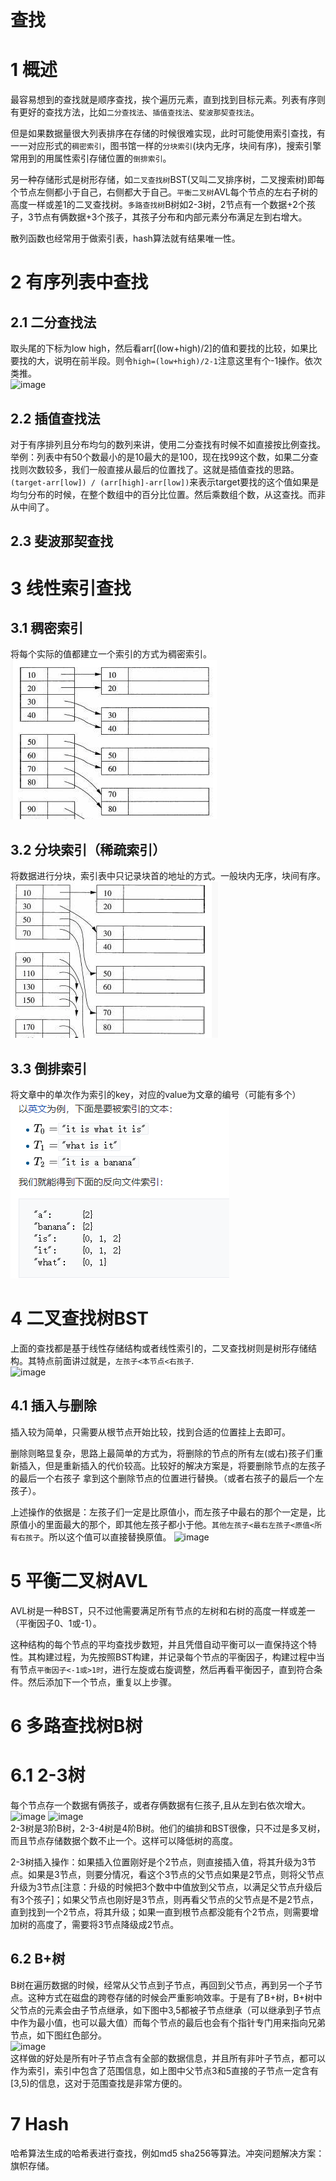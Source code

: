 # 查找
# 1 概述
最容易想到的查找就是顺序查找，挨个遍历元素，直到找到目标元素。列表有序则有更好的查找方法，比如`二分查找法`、`插值查找法`、`斐波那契查找法`。

但是如果数据量很大列表排序在存储的时候很难实现，此时可能使用索引查找，有一一对应形式的`稠密索引`，图书馆一样的`分块索引`(块内无序，块间有序)，搜索引擎常用到的用属性索引存储位置的`倒排索引`。

另一种存储形式是树形存储，如`二叉查找树`BST(又叫二叉排序树，二叉搜索树)即每个节点左侧都小于自己，右侧都大于自己。`平衡二叉树`AVL每个节点的左右子树的高度一样或差1的二叉查找树。`多路查找树`B树如2-3树，2节点有一个数据+2个孩子，3节点有俩数据+3个孩子，其孩子分布和内部元素分布满足左到右增大。

散列函数也经常用于做索引表，hash算法就有结果唯一性。
# 2 有序列表中查找
## 2.1 二分查找法
取头尾的下标为low high，然后看arr[(low+high)/2]的值和要找的比较，如果比要找的大，说明在前半段。则令`high=(low+high)/2-1`注意这里有个-1操作。依次类推。  
![image](https://upload.wikimedia.org/wikipedia/commons/f/f7/Binary_search_into_array.png)
## 2.2 插值查找法
对于有序排列且分布均匀的数列来讲，使用二分查找有时候不如直接按比例查找。举例：列表中有50个数最小的是10最大的是100，现在找99这个数，如果二分查找则次数较多，我们一般直接从最后的位置找了。这就是插值查找的思路。`(target-arr[low]) / (arr[high]-arr[low])`来表示target要找的这个值如果是均匀分布的时候，在整个数组中的百分比位置。然后乘数组个数，从这查找。而非从中间了。
## 2.3 斐波那契查找
# 3 线性索引查找
## 3.1 稠密索引
将每个实际的值都建立一个索引的方式为稠密索引。  
![image](img/index1.jpg)  
## 3.2 分块索引（稀疏索引）
将数据进行分块，索引表中只记录块首的地址的方式。一般块内无序，块间有序。  
![image](img/index2.jpg)  
## 3.3 倒排索引
将文章中的单次作为索引的key，对应的value为文章的编号（可能有多个）  
![image](img/index3.jpg)
# 4 二叉查找树BST
上面的查找都是基于线性存储结构或者线性索引的，二叉查找树则是树形存储结构。其特点前面讲过就是，`左孩子<本节点<右孩子`.  
![image](https://upload.wikimedia.org/wikipedia/commons/thumb/d/da/Binary_search_tree.svg/150px-Binary_search_tree.svg.png)  

## 4.1 插入与删除
插入较为简单，只需要从根节点开始比较，找到合适的位置挂上去即可。

删除则略显复杂，思路上最简单的方式为，将删除的节点的所有左(或右)孩子们重新插入，但是重新插入的代价较高。比较好的解决方案是，将要删除节点的左孩子的最后一个右孩子 拿到这个删除节点的位置进行替换。（或者右孩子的最后一个左孩子）。

上述操作的依据是：左孩子们一定是比原值小，而左孩子中最右的那个一定是，比原值小的里面最大的那个，即其他左孩子都小于他。`其他左孩子<最右左孩子<原值<所有右孩子`。所以这个值可以直接替换原值。
![image](https://upload.wikimedia.org/wikipedia/commons/thumb/4/46/Binary_search_tree_delete.svg/480px-Binary_search_tree_delete.svg.png)
# 5 平衡二叉树AVL
AVL树是一种BST，只不过他需要满足所有节点的左树和右树的高度一样或差一（平衡因子0、1或-1）。

这种结构的每个节点的平均查找步数短，并且凭借自动平衡可以一直保持这个特性。其构建过程，为先按照BST构建，并记录每个节点的平衡因子，构建过程中当有节点`平衡因子<-1或>1时`，进行左旋或右旋调整，然后再看平衡因子，直到符合条件。然后添加下一个节点，重复以上步骤。
# 6 多路查找树B树
# 6.1 2-3树
每个节点存一个数据有俩孩子，或者存俩数据有仨孩子,且从左到右依次增大。  
![image](https://upload.wikimedia.org/wikipedia/commons/thumb/3/3a/2-3-4_tree_2-node.svg/110px-2-3-4_tree_2-node.svg.png)
![image](https://upload.wikimedia.org/wikipedia/commons/thumb/4/4a/2-3-4-tree_3-node.svg/120px-2-3-4-tree_3-node.svg.png)  
2-3树是3阶B树，2-3-4树是4阶B树。他们的编排和BST很像，只不过是多叉树，而且节点存储数据个数不止一个。这样可以降低树的高度。

2-3树插入操作：如果插入位置刚好是个2节点，则直接插入值，将其升级为3节点。如果是3节点，则要分情况，看这个3节点的父节点如果是2节点，则将父节点升级为3节点[注意：升级的时候把3个数中中值放到父节点，以满足父节点升级后有3个孩子]；如果父节点也刚好是3节点，则再看父节点的父节点是不是2节点，直到找到一个2节点，将其升级；如果一直到根节点都没能有个2节点，则需要增加树的高度了，需要将3节点降级成2节点。
## 6.2 B+树
B树在遍历数据的时候，经常从父节点到子节点，再回到父节点，再到另一个子节点。这种方式在磁盘的跨卷存储的时候会严重影响效率。于是有了B+树，B+树中父节点的元素会由子节点继承，如下图中3,5都被子节点继承（可以继承到子节点中作为最小值，也可以最大值）而每个节点的最后也会有个指针专门用来指向兄弟节点，如下图红色部分。  
![image](https://upload.wikimedia.org/wikipedia/commons/thumb/3/37/Bplustree.png/400px-Bplustree.png)  
这样做的好处是所有叶子节点含有全部的数据信息，并且所有非叶子节点，都可以作为索引，索引中包含了范围信息，如上图中父节点3和5直接的子节点一定含有[3,5)的信息，这对于范围查找是非常方便的。
# 7 Hash
哈希算法生成的哈希表进行查找，例如md5 sha256等算法。冲突问题解决方案：旗帜存储。

